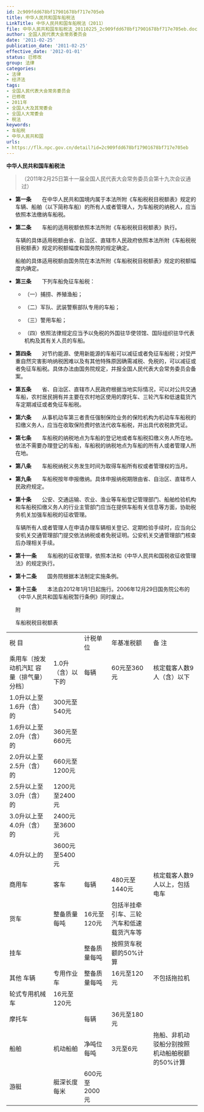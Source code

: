 ```yaml
---
id: 2c909fdd678bf17901678bf717e705eb
title: 中华人民共和国车船税法
LinkTitle: 中华人民共和国车船税法（2011）
file: 中华人民共和国车船税法_20110225_2c909fdd678bf17901678bf717e705eb.docx
author: 全国人民代表大会常务委员会
date: '2011-02-25'
publication_date: '2011-02-25'
effective_date: '2012-01-01'
status: 已修改
group: 法律
categories:
- 法律
- 经济法
tags:
- 全国人民代表大会常务委员会
- 已修改
- 2011年
- 全国人大及其常委会
- 全国人大常委会
- 税法
keywords:
- 车船税
- 中华人民共和国
urls:
- https://flk.npc.gov.cn/detail?id=2c909fdd678bf17901678bf717e705eb
---
```


**中华人民共和国车船税法**

> （2011年2月25日第十一届全国人民代表大会常务委员会第十九次会议通过）

- **第一条**　　在中华人民共和国境内属于本法所附《车船税税目税额表》规定的车辆、船舶（以下简称车船）的所有人或者管理人，为车船税的纳税人，应当依照本法缴纳车船税。

- **第二条**　　车船的适用税额依照本法所附《车船税税目税额表》执行。

  车辆的具体适用税额由省、自治区、直辖市人民政府依照本法所附《车船税税目税额表》规定的税额幅度和国务院的规定确定。

  船舶的具体适用税额由国务院在本法所附《车船税税目税额表》规定的税额幅度内确定。

- **第三条**　　下列车船免征车船税：

  - （一）捕捞、养殖渔船；

  - （二）军队、武装警察部队专用的车船；

  - （三）警用车船；

  - （四）依照法律规定应当予以免税的外国驻华使领馆、国际组织驻华代表机构及其有关人员的车船。

- **第四条**　　对节约能源、使用新能源的车船可以减征或者免征车船税；对受严重自然灾害影响纳税困难以及有其他特殊原因确需减税、免税的，可以减征或者免征车船税。具体办法由国务院规定，并报全国人民代表大会常务委员会备案。

- **第五条**　　省、自治区、直辖市人民政府根据当地实际情况，可以对公共交通车船，农村居民拥有并主要在农村地区使用的摩托车、三轮汽车和低速载货汽车定期减征或者免征车船税。

- **第六条**　　从事机动车第三者责任强制保险业务的保险机构为机动车车船税的扣缴义务人，应当在收取保险费时依法代收车船税，并出具代收税款凭证。

- **第七条**　　车船税的纳税地点为车船的登记地或者车船税扣缴义务人所在地。依法不需要办理登记的车船，车船税的纳税地点为车船的所有人或者管理人所在地。

- **第八条**　　车船税纳税义务发生时间为取得车船所有权或者管理权的当月。

- **第九条**　　车船税按年申报缴纳。具体申报纳税期限由省、自治区、直辖市人民政府规定。

- **第十条**　　公安、交通运输、农业、渔业等车船登记管理部门、船舶检验机构和车船税扣缴义务人的行业主管部门应当在提供车船有关信息等方面，协助税务机关加强车船税的征收管理。

  车辆所有人或者管理人在申请办理车辆相关登记、定期检验手续时，应当向公安机关交通管理部门提交依法纳税或者免税证明。公安机关交通管理部门核查后办理相关手续。

- **第十一条**　　车船税的征收管理，依照本法和《中华人民共和国税收征收管理法》的规定执行。

- **第十二条**　　国务院根据本法制定实施条例。

- **第十三条**　　本法自2012年1月1日起施行。2006年12月29日国务院公布的《中华人民共和国车船税暂行条例》同时废止。

  附

  车船税税目税额表

|  |  |  |  |  |
| --- | --- | --- | --- | --- |
| 税  目 | | 计税单位 | 年基准税额 | 备  注 |
| 乘用车〔按发动机汽缸  容量（排气量）分档〕 | 1.0升（含）以下的 | 每辆 | 60元至360元 | 核定载客人数9人（含）以下 |
| 1.0升以上至1.6升（含）的 | 300元至540元 |
| 1.6升以上至2.0升（含）的 | 360元至660元 |
| 2.0升以上至2.5升（含）的 | 660元至1200元 |
| 2.5升以上至3.0升（含）的 | 1200元至2400元 |
| 3.0升以上至4.0升（含）的 | 2400元至3600元 |
| 4.0升以上的 | 3600元至5400元 |
| 商用车 | 客车 | 每辆 | 480元至1440元 | 核定载客人数9人以上，包括电车 |
| 货车 | 整备质量每吨 | 16元至120元 | 包括半挂牵引车、三轮汽车和低速载货汽车等 |
| 挂车 |  | 整备质量每吨 | 按照货车税额的50%计算 |  |
| 其他  车辆 | 专用作业车 | 整备质量每吨 | 16元至120元 | 不包括拖拉机 |
| 轮式专用机械车 | 16元至120元 |
| 摩托车 |  | 每辆 | 36元至180元 |  |
| 船舶 | 机动船舶 | 净吨位每吨 | 3元至6元 | 拖船、非机动驳船分别按照机动船舶税额的50%计算 |
| 游艇 | 艇深长度每米 | 600元至2000元 |  |
